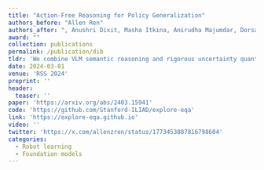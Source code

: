 ```yaml
---
title: "Action-Free Reasoning for Policy Generalization"
authors_before: "Allen Ren"
authors_after: ", Anushri Dixit, Masha Itkina, Anirudha Majumdar, Dorsa Sadigh"
award: ""
collection: publications
permalink: /publication/dib
tldr: 'We combine VLM semantic reasoning and rigorous uncertainty quantification to enable agents to efficiently explore relevant regions of unknown 3D environments, and stop to answer questions about them with calibrated confidence.'
date: 2024-03-01
venue: 'RSS 2024'
preprint: ''
header: 
  teaser: ''
paper: 'https://arxiv.org/abs/2403.15941'
code: 'https://github.com/Stanford-ILIAD/explore-eqa' 
link: 'https://explore-eqa.github.io'
video: ''
twitter: 'https://x.com/allenzren/status/1773453887816798604'
categories:
  - Robot learning
  - Foundation models
---
```

